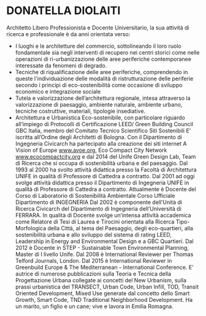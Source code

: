 # DONATELLA DIOLAITI
Architetto Libero Professionista e Docente Universitario, la sua attività di ricerca e professionale è da anni orientata verso:
- I luoghi e le architetture del commercio, sottolineando il loro ruolo fondamentale sia negli interventi di recupero nei centri storici come nelle operazioni di ri-urbanizzazione delle aree periferiche contemporanee interessate da fenomeni di degrado.
- Tecniche di riqualificazione delle aree periferiche, comprendendo in queste l'individuazione delle modalità di ristrutturazione delle periferie secondo i principi di eco-sostenibilità come occasione di sviluppo economico e integrazione sociale
- Tutela e valorizzazione dell’architettura regionale, intesa attraverso la valorizzazione di paesaggio, ambiente naturale, ambiente urbano, tecniche costruttive, materiali, tipologie insediative.
- Architettura e Urbanistica Eco-sostenibile, con particolare riguardo all’impiego di Protocolli di Certificazione LEED/ Green Building Council GBC Italia, membro del Comitato Tecnico Scientifico Siti Sostenibili
E’ iscritta all’Ordine degli Architetti di Bologna.
Con il Dipartimento di Ingegneria Civicarch ha partecipato alla creazione dei siti internet A Vision of Europe www.avoe.org, Eco Compact City Network www.ecocompactcity.org e dal 2014 del Unife Green Design Lab, Team di Ricerca che si occupa di sostenibilità urbana e del paesaggio.
Dal 1993 al 2000 ha svolto attività didattica presso la Facoltà di Architettura UNIFE in qualità di Professore di Cattedra a contratto. Dal 2001 ad oggi svolge attività didattica presso il Dipartimento di Ingegneria UNIFE in qualità di Professore di Cattedra a contratto. Attualmente è Docente del Corso di Laboratorio di Sostenibilità Ambientale Corso Ufficiale Dipartimento di INGEGNERIA
Dal 2002 è componente dell’Unità di Ricerca Civicarch del Dipartimento di Ingegneria dell’Università di FERRARA. In qualità di Docente svolge un’intensa attività accademica come Relatore di Tesi di Laurea e Tirocini orientata alla Ricerca Tipo-Morfologica della Città, al tema del Paesaggio, degli eco-quartieri, alla sostenibilità urbana e allo sviluppo del sistema di rating LEED, Leadership in Energy and Environmental Design e a GBC Quartieri.
Dal 2012 è Docente in STEP - Sustainable Town Environmental Planning, Master di I livello Unife.
Dal 2008 è International Reviewer per Thomas Telford Journals, London.
Dal 2015 è International Reviewer in Greenbuild Europe & The Mediterranean - International Conference.
E’ autrice di numerose pubblicazioni sulla Teoria e Tecnica della Progettazione Urbana collegate ai concetti del New Urbanism, sulla prassi urbanistica del TRANSECT, Urban Code, Urban Infill, TOD, Transit Oriented Development, Mixed Use generate dal concetto dello Smart Growth, Smart Code, TND Traditional Neighborhood Development.
Ha un marito, un figlio e un cane; vive e lavora in Emilia Romagna.
